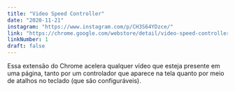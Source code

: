 ```yaml
---
title: "Video Speed Controller"
date: "2020-11-21"
instagram: "https://www.instagram.com/p/CH3S64YDzce/"
link: "https://chrome.google.com/webstore/detail/video-speed-controller/nffaoalbilbmmfgbnbgppjihopabppdk"
linkNumber: 1
draft: false
---
```


Essa extensão do Chrome acelera qualquer vídeo que esteja presente em uma página, tanto por um controlador que aparece na tela quanto por meio de atalhos no teclado (que são configuráveis).
